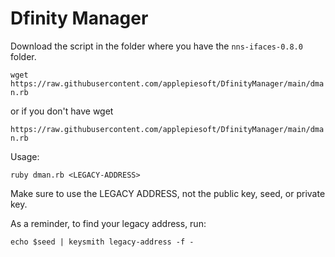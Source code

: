 # Dfinity Manager

Download the script in the folder where you have the `nns-ifaces-0.8.0` folder.

`wget https://raw.githubusercontent.com/applepiesoft/DfinityManager/main/dman.rb`

or if you don't have wget

`https://raw.githubusercontent.com/applepiesoft/DfinityManager/main/dman.rb`

Usage:

`ruby dman.rb <LEGACY-ADDRESS>`

Make sure to use the LEGACY ADDRESS, not the public key, seed, or private key.

As a reminder, to find your legacy address, run:

`echo $seed | keysmith legacy-address -f -`
